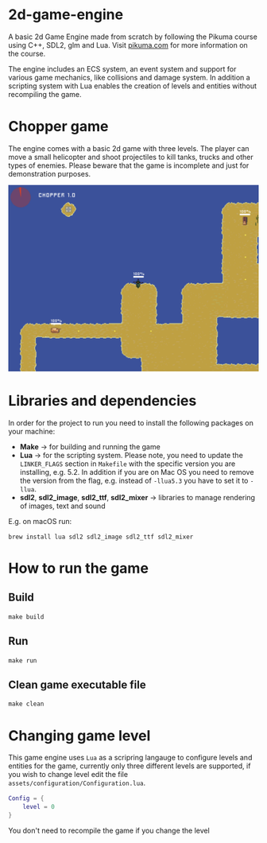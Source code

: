 # 2d-game-engine

A basic 2d Game Engine made from scratch by following the Pikuma course using C++, SDL2, glm and Lua.
Visit [pikuma.com](https://pikuma.com/) for more information on the course.

The engine includes an ECS system, an event system and support for various game mechanics, like collisions and damage system. In addition a scripting system with Lua enables the creation of levels and entities without recompiling the game.

# Chopper game

The engine comes with a basic 2d game with three levels. The player can move a small helicopter and shoot projectiles to kill tanks, trucks and other types of enemies. Please beware that the game is incomplete and just for demonstration purposes.

![Alt text](game.png)

# Libraries and dependencies

In order for the project to run you need to install the following packages on your machine:

- **Make** -> for building and running the game
- **Lua** -> for the scripting system. Please note, you need to update the `LINKER_FLAGS` section in `Makefile` with the specific version you are installing, e.g. 5.2. In addition if you are on Mac OS you need to remove the version from the flag, e.g. instead of `-llua5.3` you have to set it to `-llua`.
- **sdl2**, **sdl2_image**, **sdl2_ttf**, **sdl2_mixer** -> libraries to manage rendering of images, text and sound

E.g. on macOS run:

```shell
brew install lua sdl2 sdl2_image sdl2_ttf sdl2_mixer
```

# How to run the game

## Build

```shell
make build
```

## Run

```shell
make run
```

## Clean game executable file

```shell
make clean
```

# Changing game level

This game engine uses `Lua` as a scripring langauge to configure levels and entities for the game, currently only three different levels are supported, if you wish to change level edit the file `assets/configuration/Configuration.lua`.

```Lua
Config = {
    level = 0
}
```

You don't need to recompile the game if you change the level
